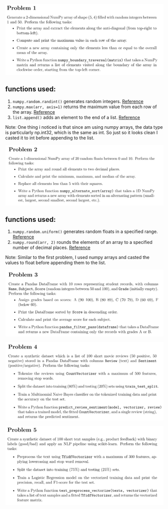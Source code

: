 ![Problem 1](images/image1.png)
## functions used:
1. `numpy.random.randint()` generates random integers.
    [Reference](https://numpy.org/doc/stable/reference/random/generated/numpy.random.randint.html)
2. `numpy.max(arr, axis=1)` returns the maximum value from each row of the array.
    [Reference](https://numpy.org/doc/stable/reference/generated/numpy.max.html)
3. `list.append()` adds an element to the end of a list.
    [Reference](https://www.w3schools.com/python/ref_list_append.asp)

Note: One thing i noticed is that since am using numpy arrays, the data type is particularly np.int32, which is the same as int. So just so it looks clean I casted it to int before appending to the list.

![Problem 2](images/image2.png)
## functions used:
1. `numpy.random.uniform()` generates random floats in a specified range.
    [Reference](https://numpy.org/doc/stable/reference/random/generated/numpy.random.uniform.html)
2. `numpy.round(arr, 2)` rounds the elements of an array to a specified number of decimal places.
    [Reference](https://numpy.org/doc/stable/reference/generated/numpy.round.html)

Note: Similar to the first problem, I used numpy arrays and casted the values to float before appending them to the list.

![Problem 3](images/image3.png)

![Problem 4](images/image4.png)

![Problem 5](images/image5.png)
